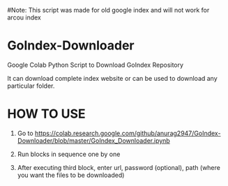 #Note:
This script was made for old google index and will not work for arcou index

# GoIndex-Downloader
Google Colab Python Script to Download GoIndex Repository

It can download complete index website or can be used to download any particular folder.

# HOW TO USE
1. Go to https://colab.research.google.com/github/anurag2947/GoIndex-Downloader/blob/master/GoIndex_Downloader.ipynb

2. Run blocks in sequence one by one

3. After executing third block, enter url, password (optional), path (where you want the files to be downloaded)
